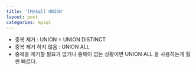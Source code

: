 ```yaml
---
title: '[MySql] UNION'
layout: post
categories: mysql
---
```


- 중복 제거 : UNION = UNION DISTINCT
- 중복 제거 하지 않음 : UNION ALL 
- 중복을 제거할 필요가 없거나 중복이 없는 상황이면 UNION ALL 을 사용하는게 훨씬 빠르다.
